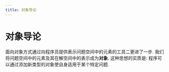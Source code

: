 ```yaml
---
title: 对象导论
---
```


# 对象导论

面向对象方式通过向程序员提供表示问题空间中的元素的工具二更进了一步. 我们将问题空间中的元素及其在解空间中的表示成为**对象**. 这种思想的实质是: 程序可以通过添加新类型的对象使自身适用于某个特定问题.